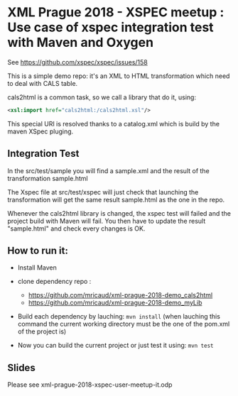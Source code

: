 # XML Prague 2018 - XSPEC meetup : Use case of xspec integration test with Maven and Oxygen

See https://github.com/xspec/xspec/issues/158

This is a simple demo repo: it's an XML to HTML transformation which need to deal with CALS table.

cals2html is a common task, so we call a library that do it, using:

```xml
<xsl:import href="cals2html:/cals2html.xsl"/>
```

This special URI is resolved thanks to a catalog.xml which is build by the maven XSpec pluging.

## Integration Test

In the src/test/sample you will find a sample.xml and the result of the transformation sample.html

The Xspec file at src/test/xspec will just check that launching the transformation will get the same result sample.html as the one in the repo.

Whenever the cals2html library is changed, the xspec test will failed and the project build with Maven will fail.
You then have to update the result "sample.html" and check every changes is OK.

## How to run it:

- Install Maven
- clone dependency repo :
    - https://github.com/mricaud/xml-prague-2018-demo_cals2html
    - https://github.com/mricaud/xml-prague-2018-demo_myLib 

- Build each dependency by lauching: `mvn install`
(when lauching this command the current working directory must be the one of the pom.xml of the project is)

- Now you can build the current project or just test it using: `mvn test` 

## Slides

Please see xml-prague-2018-xspec-user-meetup-it.odp
